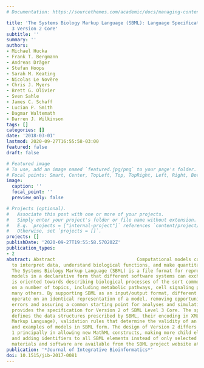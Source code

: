 ```yaml
---
# Documentation: https://sourcethemes.com/academic/docs/managing-content/

title: 'The Systems Biology Markup Language (SBML): Language Specification for Level
  3 Version 2 Core'
subtitle: ''
summary: ''
authors:
- Michael Hucka
- Frank T. Bergmann
- Andreas Dräger
- Stefan Hoops
- Sarah M. Keating
- Nicolas Le Novère
- Chris J. Myers
- Brett G. Olivier
- Sven Sahle
- James C. Schaff
- Lucian P. Smith
- Dagmar Waltemath
- Darren J. Wilkinson
tags: []
categories: []
date: '2018-03-01'
lastmod: 2020-09-27T16:55:58-03:00
featured: false
draft: false

# Featured image
# To use, add an image named `featured.jpg/png` to your page's folder.
# Focal points: Smart, Center, TopLeft, Top, TopRight, Left, Right, BottomLeft, Bottom, BottomRight.
image:
  caption: ''
  focal_point: ''
  preview_only: false

# Projects (optional).
#   Associate this post with one or more of your projects.
#   Simply enter your project's folder or file name without extension.
#   E.g. `projects = ["internal-project"]` references `content/project/deep-learning/index.md`.
#   Otherwise, set `projects = []`.
projects: []
publishDate: '2020-09-27T19:55:58.570202Z'
publication_types:
- 2
abstract: Abstract                              Computational models can help researchers
  to interpret data, understand biological functions, and make quantitative predictions.
  The Systems Biology Markup Language (SBML) is a file format for representing computational
  models in a declarative form that different software systems can exchange. SBML
  is oriented towards describing biological processes of the sort common in research
  on a number of topics, including metabolic pathways, cell signaling pathways, and
  many others. By supporting SBML as an input/output format, different tools can all
  operate on an identical representation of a model, removing opportunities for translation
  errors and assuring a common starting point for analyses and simulations. This document
  provides the specification for Version 2 of SBML Level 3 Core. The specification
  defines the data structures prescribed by SBML, their encoding in XML (the eXtensible
  Markup Language), validation rules that determine the validity of an SBML document,
  and examples of models in SBML form. The design of Version 2 differs from Version
  1 principally in allowing new MathML constructs, making more child elements optional,
  and adding identifiers to all SBML elements instead of only selected elements. Other
  materials and software are available from the SBML project website at                http://sbml.org/                .
publication: '*Journal of Integrative Bioinformatics*'
doi: 10.1515/jib-2017-0081
---
```

